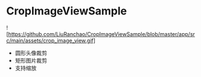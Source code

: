 # CropImageViewSample

![https://github.com/LiuRanchao/CropImageViewSample/blob/master/app/src/main/assets/crop_image_view.gif]
 - 圆形头像裁剪   
 - 矩形图片裁剪   
 - 支持缩放
 
